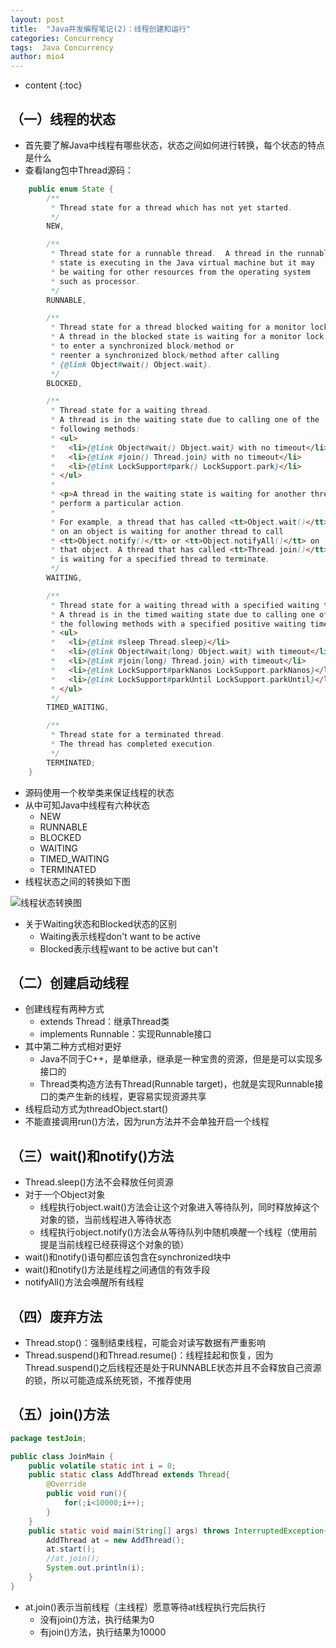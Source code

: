 ```yaml
---
layout: post
title:  "Java并发编程笔记(2)：线程创建和运行"
categories: Concurrency  
tags:  Java Concurrency
author: mio4
---
```


* content
{:toc}








## （一）线程的状态

 - 首先要了解Java中线程有哪些状态，状态之间如何进行转换，每个状态的特点是什么 
 - 查看lang包中Thread源码：
```java 
    public enum State {
        /**
         * Thread state for a thread which has not yet started.
         */
        NEW,

        /**
         * Thread state for a runnable thread.  A thread in the runnable
         * state is executing in the Java virtual machine but it may
         * be waiting for other resources from the operating system
         * such as processor.
         */
        RUNNABLE,

        /**
         * Thread state for a thread blocked waiting for a monitor lock.
         * A thread in the blocked state is waiting for a monitor lock
         * to enter a synchronized block/method or
         * reenter a synchronized block/method after calling
         * {@link Object#wait() Object.wait}.
         */
        BLOCKED,

        /**
         * Thread state for a waiting thread.
         * A thread is in the waiting state due to calling one of the
         * following methods:
         * <ul>
         *   <li>{@link Object#wait() Object.wait} with no timeout</li>
         *   <li>{@link #join() Thread.join} with no timeout</li>
         *   <li>{@link LockSupport#park() LockSupport.park}</li>
         * </ul>
         *
         * <p>A thread in the waiting state is waiting for another thread to
         * perform a particular action.
         *
         * For example, a thread that has called <tt>Object.wait()</tt>
         * on an object is waiting for another thread to call
         * <tt>Object.notify()</tt> or <tt>Object.notifyAll()</tt> on
         * that object. A thread that has called <tt>Thread.join()</tt>
         * is waiting for a specified thread to terminate.
         */
        WAITING,

        /**
         * Thread state for a waiting thread with a specified waiting time.
         * A thread is in the timed waiting state due to calling one of
         * the following methods with a specified positive waiting time:
         * <ul>
         *   <li>{@link #sleep Thread.sleep}</li>
         *   <li>{@link Object#wait(long) Object.wait} with timeout</li>
         *   <li>{@link #join(long) Thread.join} with timeout</li>
         *   <li>{@link LockSupport#parkNanos LockSupport.parkNanos}</li>
         *   <li>{@link LockSupport#parkUntil LockSupport.parkUntil}</li>
         * </ul>
         */
        TIMED_WAITING,

        /**
         * Thread state for a terminated thread.
         * The thread has completed execution.
         */
        TERMINATED;
    }
```

 - 源码使用一个枚举类来保证线程的状态
 - 从中可知Java中线程有六种状态
   - NEW
   - RUNNABLE
   - BLOCKED
   - WAITING
   - TIMED_WAITING
   - TERMINATED
 - 线程状态之间的转换如下图 

![线程状态转换图](http://peh5n2dsb.bkt.clouddn.com/ThreadState.png)

 - 关于Waiting状态和Blocked状态的区别
   - Waiting表示线程don't want to be active
   - Blocked表示线程want to be active but can't 

## （二）创建启动线程
 
  - 创建线程有两种方式
    - extends Thread：继承Thread类
    - implements Runnable：实现Runnable接口
  - 其中第二种方式相对更好 
    - Java不同于C++，是单继承，继承是一种宝贵的资源，但是是可以实现多接口的
    - Thread类构造方法有Thread(Runnable target)，也就是实现Runnable接口的类产生新的线程，更容易实现资源共享
  - 线程启动方式为threadObject.start()
   - 不能直接调用run()方法，因为run方法并不会单独开启一个线程  

## （三）wait()和notify()方法
 - Thread.sleep()方法不会释放任何资源
 - 对于一个Object对象
   - 线程执行object.wait()方法会让这个对象进入等待队列，同时释放掉这个对象的锁，当前线程进入等待状态
   - 线程执行object.notify()方法会从等待队列中随机唤醒一个线程（使用前提是当前线程已经获得这个对象的锁）
 - wait()和notify()语句都应该包含在synchronized块中
 - wait()和notify()方法是线程之间通信的有效手段 
 - notifyAll()方法会唤醒所有线程

## （四）废弃方法
 - Thread.stop()：强制结束线程，可能会对读写数据有严重影响
 - Thread.suspend()和Thread.resume()：线程挂起和恢复，因为Thread.suspend()之后线程还是处于RUNNABLE状态并且不会释放自己资源的锁，所以可能造成系统死锁，不推荐使用

## （五）join()方法

```java 
package testJoin;

public class JoinMain {
	public volatile static int i = 0;
	public static class AddThread extends Thread{
		@Override
		public void run(){
			for(;i<10000;i++);
		}
	}
	public static void main(String[] args) throws InterruptedException{
		AddThread at = new AddThread();
		at.start();
		//at.join();
		System.out.println(i);
	}
}
```

 - at.join()表示当前线程（主线程）愿意等待at线程执行完后执行
   - 没有join()方法，执行结果为0
   - 有join()方法，执行结果为10000

